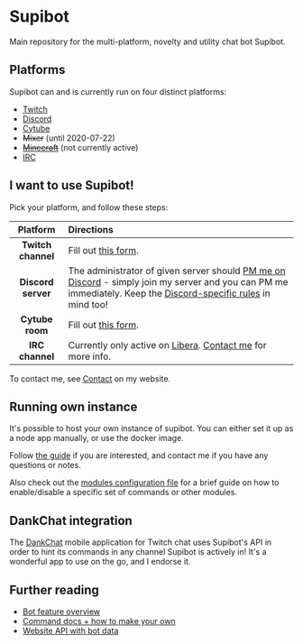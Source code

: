 # Supibot
Main repository for the multi-platform, novelty and utility chat bot Supibot.

## Platforms
Supibot can and is currently run on four distinct platforms:
- [Twitch](https://twitch.tv/)
- [Discord](https://discordapp.com/)
- [Cytube](https://cytu.be/)
- ~~Mixer~~ (until 2020-07-22)
- [~~Minecraft~~](https://www.minecraft.net/) (not currently active)
- [IRC](https://datatracker.ietf.org/doc/html/rfc1459)

## I want to use Supibot!
Pick your platform, and follow these steps: 

|      Platform      | Directions                                                                                                                                                                                                                      |
|:------------------:|:--------------------------------------------------------------------------------------------------------------------------------------------------------------------------------------------------------------------------------|
| **Twitch channel** | Fill out [this form](https://supinic.com/bot/request-bot/form).                                                                                                                                                                 |
| **Discord server** | The administrator of given server should [PM me on Discord](https://supinic.com/contact) - simply join my server and you can PM me immediately. Keep the [Discord-specific rules](https://i.imgur.com/ocqTmaF.png) in mind too! | 
|  **Cytube room**   | Fill out [this form](https://supinic.com/bot/request-bot/form).                                                                                                                                                                 |
|  **IRC channel**   | Currently only active on [Libera](https://libera.chat/). [Contact me](https://supinic.com/contact) for more info.                                                                                                               |

To contact me, see [Contact](https://supinic.com/contact) on my website.

## Running own instance
It's possible to host your own instance of supibot. You can either set it up as a node app manually, or use the docker image.

Follow [the guide](docs/setup.md) if you are interested, and contact me if you have any questions or notes.

Also check out the [modules configuration file](./modules-config-default.json) for a brief guide on how to enable/disable a specific set of commands or other modules. 

## DankChat integration
The [DankChat](https://github.com/flex3r/DankChat) mobile application for Twitch chat uses Supibot's API in order to hint its commands in any channel Supibot is actively in!
It's a wonderful app to use on the go, and I endorse it.

## Further reading
- [Bot feature overview](docs/features.md)
- [Command docs + how to make your own](docs/commands.md)
- [Website API with bot data](docs/api.md)
